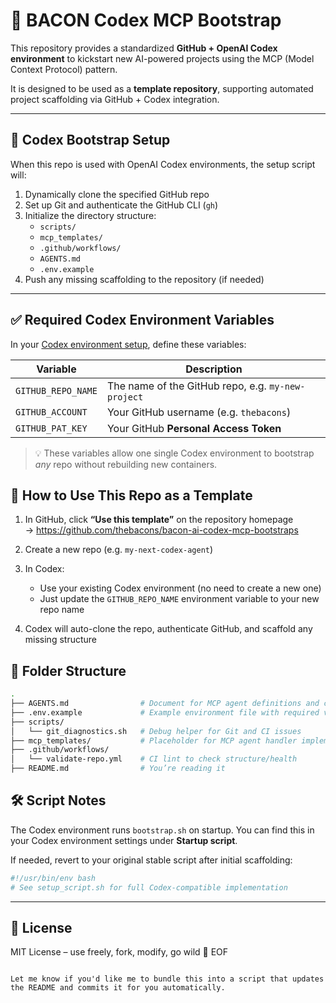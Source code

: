  
# 🧠 BACON Codex MCP Bootstrap

This repository provides a standardized **GitHub + OpenAI Codex environment** to kickstart new AI-powered projects using the MCP (Model Context Protocol) pattern.

It is designed to be used as a **template repository**, supporting automated project scaffolding via GitHub + Codex integration.

---

## 🚀 Codex Bootstrap Setup

When this repo is used with OpenAI Codex environments, the setup script will:

1. Dynamically clone the specified GitHub repo
2. Set up Git and authenticate the GitHub CLI (`gh`)
3. Initialize the directory structure:
   - `scripts/`
   - `mcp_templates/`
   - `.github/workflows/`
   - `AGENTS.md`
   - `.env.example`
4. Push any missing scaffolding to the repository (if needed)

---

## ✅ Required Codex Environment Variables

In your [Codex environment setup](https://chatgpt.com/codex/settings/environment), define these variables:

| Variable             | Description                                         |
|----------------------|-----------------------------------------------------|
| `GITHUB_REPO_NAME`   | The name of the GitHub repo, e.g. `my-new-project` |
| `GITHUB_ACCOUNT`     | Your GitHub username (e.g. `thebacons`)            |
| `GITHUB_PAT_KEY`     | Your GitHub **Personal Access Token**              |

> 💡 These variables allow one single Codex environment to bootstrap _any_ repo without rebuilding new containers.

 

## 🧪 How to Use This Repo as a Template

1. In GitHub, click **“Use this template”** on the repository homepage  
   → https://github.com/thebacons/bacon-ai-codex-mcp-bootstraps

2. Create a new repo (e.g. `my-next-codex-agent`)

3. In Codex:
   - Use your existing Codex environment (no need to create a new one)
   - Just update the `GITHUB_REPO_NAME` environment variable to your new repo name

4. Codex will auto-clone the repo, authenticate GitHub, and scaffold any missing structure



## 📁 Folder Structure

```bash
.
├── AGENTS.md                # Document for MCP agent definitions and capabilities
├── .env.example             # Example environment file with required variables
├── scripts/
│   └── git_diagnostics.sh   # Debug helper for Git and CI issues
├── mcp_templates/           # Placeholder for MCP agent handler implementations
├── .github/workflows/
│   └── validate-repo.yml    # CI lint to check structure/health
├── README.md                # You’re reading it
``` 

## 🛠️ Script Notes

The Codex environment runs `bootstrap.sh` on startup.
You can find this in your Codex environment settings under **Startup script**.

If needed, revert to your original stable script after initial scaffolding:

```bash
#!/usr/bin/env bash
# See setup_script.sh for full Codex-compatible implementation
```

---

## 📄 License

MIT License – use freely, fork, modify, go wild 🍳
EOF

```

Let me know if you'd like me to bundle this into a script that updates the README and commits it for you automatically.
```
